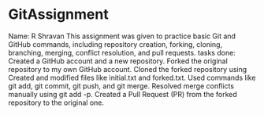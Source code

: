 # GitAssignment
Name: R Shravan
This assignment was given to practice basic Git and GitHub commands, including repository creation, forking, cloning, branching, merging, conflict resolution, and pull requests.
tasks done:
Created a GitHub account and a new repository.
Forked the original repository to my own GitHub account.
Cloned the forked repository using
Created and modified files like initial.txt and forked.txt.
Used commands like git add, git commit, git push, and git merge.
Resolved merge conflicts manually using git add -p.
Created a Pull Request (PR) from the forked repository to the original one.

